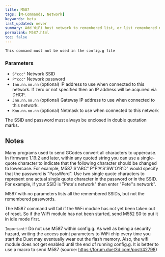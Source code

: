 ```yaml
---
title: M587
tags: [M-Commands, Network] 
keywords: beta 
last_updated: never 
summary: Add WiFi host network to remembered list, or list remembered networks 
permalink: M587.html
toc: false 
---
```



`This command must not be used in the config.g file`

### Parameters

* `S"ccc"` Network SSID
* `P"ccc"` Network password
* `Inn.nn.nn.nn` (optional) IP address to use when connected to this network. If zero or not specified then an IP address will be acquired via DHCP.
* `Jnn.nn.nn.nn` (optional) Gateway IP address to use when connected to this network.
* `Knn.nn.nn.nn` (optional) Netmask to use when connected to this network

The SSID and password must always be enclosed in double quotation marks.

## Notes

Many programs used to send GCodes convert all characters to uppercase. In firmware 1.19.2 and later, within any quoted string you can use a single-quote character to indicate that the following character should be changed to lowercase. For example, M587 S"ABC" P"P'A'S'SW'O'R'D" would specify that the password is "PassWord". Use two single quote characters to represent one actual single quote character in the password or in the SSID. For example, if your SSID is "Pete's network" then enter "Pete''s network".

M587 with no parameters lists all the remembered SSIDs, but not the remembered passwords.

The M587 command will fail if the WiFi module has not yet been taken out of reset. So if the WiFi module has not been started, send M552 S0 to put it in idle mode first.

`Important!` Do not use M587 within config.g. As well as being a security hazard, writing the access point parameters to WiFi chip every time you start the Duet may eventually wear out the flash memory.  Also, the wifi module does not get enabled until the end of running config.g. It is better to use a macro to send M587 (source: https://forum.duet3d.com/post/42798)

